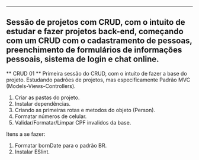 ---------------------------------------------------------------------------------------------------------------
Sessão de projetos com CRUD, com o intuito de estudar e fazer projetos back-end, começando com um CRUD com o cadastramento de pessoas, preenchimento de formulários de informações pessoais, sistema de login e chat online.
---------------------------------------------------------------------------------------------------------------


** CRUD 01 **
Primeira sessão do CRUD, com o intuito de fazer a base do projeto. Estudando padrões de projetos, mas especificamente Padrão MVC (Models-Views-Controllers).

1. Criar as pastas do projeto.
2. Instalar dependências.
3. Criando as primeiras rotas e metodos do objeto (Person).
4. Formatar números de celular.
5. Validar/Formatar/Limpar CPF invalidos da base.

Itens a se fazer:
1. Formatar bornDate para o padrão BR.
2. Instalar ESlint.
